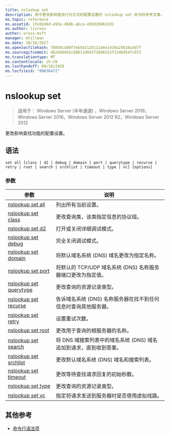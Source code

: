 ```yaml
---
title: nslookup set
description: 用于更改影响查找行为方式的配置设置的 nslookup set 命令的参考文章。
ms.topic: reference
ms.assetid: 1fe5b36d-e93e-468b-abca-43b0204b32d1
ms.author: lizross
author: eross-msft
manager: mtillman
ms.date: 10/16/2017
ms.openlocfilehash: 70850cd40f7eb54212b112a6e1410a25628a3d7f
ms.sourcegitcommit: db2d46842c68813d043738d6523f13d8454fc972
ms.translationtype: MT
ms.contentlocale: zh-CN
ms.lasthandoff: 09/10/2020
ms.locfileid: "89636472"
---
```

# <a name="nslookup-set"></a>nslookup set

> 适用于： Windows Server (半年通道) ，Windows Server 2019，Windows Server 2016，Windows Server 2012 R2，Windows Server 2012

更改影响查找功能的配置设置。

## <a name="syntax"></a>语法

```
set all [class | d2 | debug | domain | port | querytype | recurse | retry | root | search | srchlist | timeout | type | vc] [options]
```

### <a name="parameters"></a>参数

| 参数 | 说明 |
| --------- | ----------- |
| [nslookup set all](nslookup-set-all.md) | 列出所有当前设置。 |
| [nslookup set class](nslookup-set-class.md) | 更改查询类，该类指定信息的协议组。 |
| [nslookup set d2](nslookup-set-d2.md) | 打开或关闭详细调试模式。 |
| [nslookup set debug](nslookup-set-debug.md) | 完全关闭调试模式。 |
| [nslookup set domain](nslookup-set-domain.md) | 将默认域名系统 (DNS) 域名更改为指定名称。 |
| [nslookup set port](nslookup-set-port.md) | 将默认的 TCP/UDP 域名系统 (DNS) 名称服务器端口更改为指定值。
| [nslookup set querytype](nslookup-set-querytype.md) | 更改查询的资源记录类型。 |
| [nslookup set recurse](nslookup-set-recurse.md) | 告诉域名系统 (DNS) 名称服务器在找不到任何信息时查询其他服务器。 |
| [nslookup set retry](nslookup-set-retry.md) | 设置重试次数。 |
| [nslookup set root](nslookup-set-root.md) | 更改用于查询的根服务器的名称。 |
| [nslookup set search](nslookup-set-search.md) | 将 DNS 域搜索列表中的域名系统 (DNS) 域名追加到请求，直到收到答案。 |
| [nslookup set srchlist](nslookup-set-srchlist.md) | 更改默认域名系统 (DNS) 域名和搜索列表。 |
| [nslookup set timeout](nslookup-set-timeout.md) | 更改等待查找请求回复的初始秒数。 |
| [nslookup set type](nslookup-set-type.md) | 更改查询的资源记录类型。 |
| [nslookup set vc](nslookup-set-vc.md) | 指定将请求发送到服务器时是否使用虚拟线路。 |

## <a name="additional-references"></a>其他参考

- [命令行语法项](command-line-syntax-key.md)
